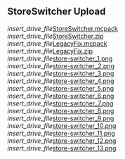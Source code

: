 ## StoreSwitcher Upload
<div class="filedownload-container"><i class="material-icons">insert_drive_file</i><a href="./StoreSwitcher.mcpack">StoreSwitcher.mcpack</a></div><div class="filedownload-container"><i class="material-icons">insert_drive_file</i><a href="./StoreSwitcher.zip">StoreSwitcher.zip</a></div><div class="filedownload-container"><i class="material-icons">insert_drive_file</i><a href="./LegacyFix.mcpack">LegacyFix.mcpack</a></div><div class="filedownload-container"><i class="material-icons">insert_drive_file</i><a href="./LegacyFix.zip">LegacyFix.zip</a></div><div class="filedownload-container"><i class="material-icons">insert_drive_file</i><a href="./store-switcher_1.png">store-switcher_1.png</a></div><div class="filedownload-container"><i class="material-icons">insert_drive_file</i><a href="./store-switcher_2.png">store-switcher_2.png</a></div><div class="filedownload-container"><i class="material-icons">insert_drive_file</i><a href="./store-switcher_3.png">store-switcher_3.png</a></div><div class="filedownload-container"><i class="material-icons">insert_drive_file</i><a href="./store-switcher_4.png">store-switcher_4.png</a></div><div class="filedownload-container"><i class="material-icons">insert_drive_file</i><a href="./store-switcher_5.png">store-switcher_5.png</a></div><div class="filedownload-container"><i class="material-icons">insert_drive_file</i><a href="./store-switcher_6.png">store-switcher_6.png</a></div><div class="filedownload-container"><i class="material-icons">insert_drive_file</i><a href="./store-switcher_7.png">store-switcher_7.png</a></div><div class="filedownload-container"><i class="material-icons">insert_drive_file</i><a href="./store-switcher_8.png">store-switcher_8.png</a></div><div class="filedownload-container"><i class="material-icons">insert_drive_file</i><a href="./store-switcher_9.png">store-switcher_9.png</a></div><div class="filedownload-container"><i class="material-icons">insert_drive_file</i><a href="./store-switcher_10.png">store-switcher_10.png</a></div><div class="filedownload-container"><i class="material-icons">insert_drive_file</i><a href="./store-switcher_11.png">store-switcher_11.png</a></div><div class="filedownload-container"><i class="material-icons">insert_drive_file</i><a href="./store-switcher_12.png">store-switcher_12.png</a></div><div class="filedownload-container"><i class="material-icons">insert_drive_file</i><a href="./store-switcher_13.png">store-switcher_13.png</a></div>
